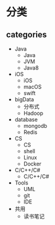 
# 分类

## categories

* Java
  - Java
  - JVM
  - Java8
* iOS
  - iOS
  - macOS
  - swift
* bigData
  - 分布式
  - Hadoop
* database
  - mongodb
  - Redis
* CS
  - CS
  - shell
  - Linux
  - Docker
* C/C++/C#
  - C/C++/C#
* Tools
  - UML
  - git
  - IDE
* 共用
  - 读书笔记 
